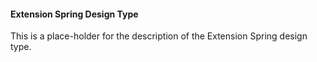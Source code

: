 #### Extension Spring Design Type

This is a place-holder for the description of the Extension Spring design type.
